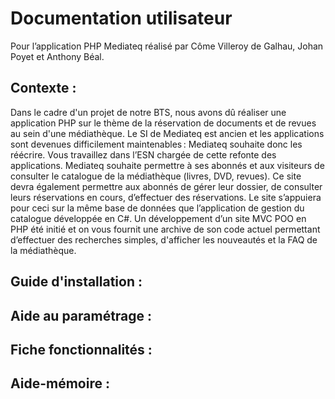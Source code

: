 # Documentation utilisateur 
Pour l’application PHP Mediateq réalisé par Côme Villeroy de Galhau, Johan Poyet et Anthony Béal. 

## Contexte : 

Dans le cadre d'un projet de notre BTS, nous avons dû réaliser une application PHP sur le thème de la réservation de documents et de revues au sein d'une médiathèque. Le SI 
de Mediateq est ancien et les applications sont devenues difficilement maintenables : Mediateq souhaite donc les réécrire. Vous travaillez dans l’ESN chargée de cette refonte
des applications. Mediateq souhaite permettre à ses abonnés et aux visiteurs de consulter le catalogue de la médiathèque (livres, DVD, revues). Ce site devra également
permettre aux abonnés de gérer leur dossier, de consulter leurs réservations en cours, d’effectuer des réservations. Le site s’appuiera pour ceci sur la même base de données
que l’application de gestion du catalogue développée en C#. Un développement d’un site MVC POO en PHP été initié et on vous fournit une archive de son code actuel permettant
d’effectuer des recherches simples, d'afficher les nouveautés et la FAQ de la médiathèque. 

## Guide d'installation :

## Aide au paramétrage : 

## Fiche fonctionnalités : 

## Aide-mémoire :